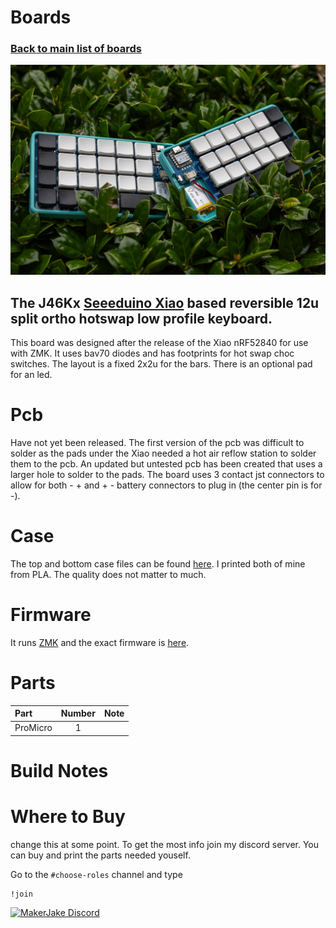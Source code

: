 # Boards
### [Back to main list of boards](https://github.com/MakerJake01/MakerJakes-keyboards) 
![keyboard](J46KxPic.jpg)
## The J46Kx [Seeeduino Xiao](https://www.seeedstudio.com/Seeed-XIAO-BLE-nRF52840-p-5201.html) based reversible 12u split ortho hotswap low profile keyboard. 

This board was designed after the release of the Xiao nRF52840 for use with ZMK. It uses bav70 diodes and has footprints for hot swap choc switches. The layout is a fixed 2x2u for the bars. There is an optional pad for an led.

# Pcb
Have not yet been released. The first version of the pcb was difficult to solder as the pads under the Xiao needed a hot air reflow station to solder them to the pcb. An updated but untested pcb has been created that uses a larger hole to solder to the pads. The board uses 3 contact jst connectors to allow for both - + and + - battery connectors to plug in (the center pin is for -).

# Case
The top and bottom case files can be found [here](). I printed both of mine from PLA. The quality does not matter to much. 

# Firmware 
It runs [ZMK](https://zmk.dev/) and the exact firmware is [here](https://github.com/MakerJake01/zmk-config). 

# Parts
| Part        | Number      | Note |
| :---        |    :----:   |          ---: |
| ProMicro   | 1           |  |

# Build Notes

# Where to Buy 
change this at some point. To get the most info join my discord server. You can buy and print the parts needed youself. 

Go to the `#choose-roles` channel and type 
~~~
!join 
~~~

[![MakerJake Discord](https://img.shields.io/badge/Discord-5865F2?style=for-the-badge&logo=discord&logoColor=white)](https://discord.gg/ktUDJ3w) 
